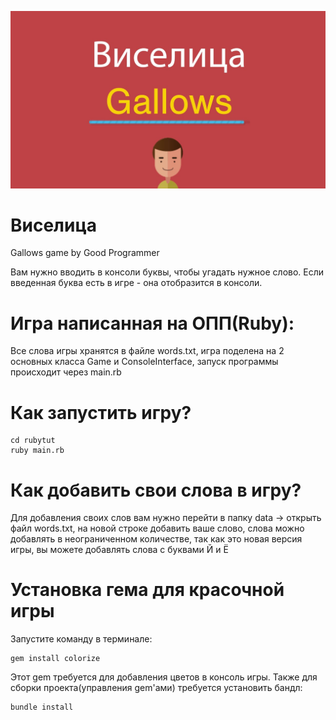 ![Image alt](https://github.com/yegorch/gallows/blob/main/maxresdefault.jpg)


# Виселица

Gallows game by Good Programmer


Вам нужно вводить в консоли буквы, чтобы угадать нужное слово. Если введенная буква есть в игре - она отобразится в консоли.


# Игра написанная на ОПП(Ruby):

Все слова игры хранятся в файле words.txt, игра поделена на 2 основных класса Game и ConsoleInterface, запуск программы происходит через main.rb


# Как запустить игру?

```
cd rubytut
ruby main.rb
```


# Как добавить свои слова в игру?

Для добавления своих слов вам нужно перейти в папку data -> открыть файл words.txt, на новой строке добавить ваше слово, слова можно добавлять в неограниченном  количестве, так как это новая версия игры, вы можете добавлять слова с буквами Й и Ё

# Установка гема для красочной игры

Запустите команду в терминале:

```
gem install colorize
```

Этот gem требуется для добавления цветов в консоль игры. Также для сборки проекта(управления gem'ами) требуется установить бандл:


```
bundle install
```
